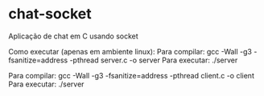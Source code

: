 # chat-socket
Aplicação de chat em C usando socket

Como executar (apenas em ambiente linux):
Para compilar: gcc -Wall -g3 -fsanitize=address -pthread server.c -o server
Para executar: ./server <port>
  
Para compilar: gcc -Wall -g3 -fsanitize=address -pthread client.c -o client
Para executar: ./server <port>
